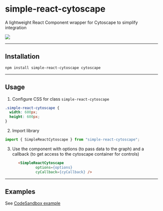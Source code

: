 # simple-react-cytoscape
A lightweight React Component wrapper for Cytoscape to simplify integration


![](https://media.giphy.com/media/u6YvibOl5Ewn0LJE4h/giphy.gif)

---

## Installation
```
npm install simple-react-cytoscape cytoscape
```

---

## Usage
1) Configure CSS for class `simple-react-cytoscape`
```css
.simple-react-cytoscape {
  width: 600px;
  height: 600px;
}
```
2) Import library
```js
import { SimpleReactCytoscape } from "simple-react-cytoscape";
```
3) Use the component with options (to pass data to the graph) and a callback (to get access to the cytoscape container for controls)
```html
      <SimpleReactCytoscape
              options={options} 
              cyCallback={cyCallback} />
```

---

## Examples
See [CodeSandbox example](https://codesandbox.io/s/simple-react-cytoscape-5dx2o)

